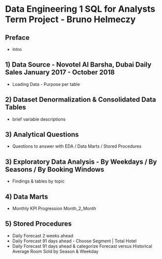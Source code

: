 # Data Engineering 1 SQL for Analysts Term Project - Bruno Helmeczy

## Preface
- Intro
## 1) Data Source - Novotel Al Barsha, Dubai Daily Sales January 2017 - October 2018
- Loading Data - Purpose per table
## 2) Dataset Denormalization & Consolidated Data Tables
- brief variable descriptions
## 3) Analytical Questions
- Questions to answer with EDA / Data Marts / Stored Procedures
## 3) Exploratory Data Analysis - By Weekdays / By Seasons / By Booking Windows
- Findings & tables by topic
## 4) Data Marts
- Monthly KPI Progression Month_2_Month
## 5) Stored Procedures
- Daily Forecast 2 weeks ahead
- Daily Forecast 91 days ahead - Choose Segment | Total Hotel
- Daily Forecast 91 days ahead & categorize Forecast versus Historical Average Room Sold by Season & Weekday 
